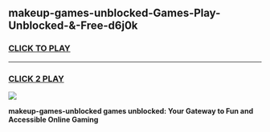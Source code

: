 
## makeup-games-unblocked-Games-Play-Unblocked-&-Free-d6j0k
<h3>
<a href="https://premium76.site?title=makeup-games-unblocked&ref=24A">CLICK TO PLAY</a></h3>
<hr>

<h3>
<a href="https://premium76.site?title=makeup-games-unblocked&ref=24A">CLICK 2 PLAY</a>
  
</h3>

<a href="https://premium76.site?title=makeup-games-unblocked&ref=24A"><img src="https://clearcache.store/games.png"></a>


**makeup-games-unblocked games unblocked: Your Gateway to Fun and Accessible Online Gaming**
